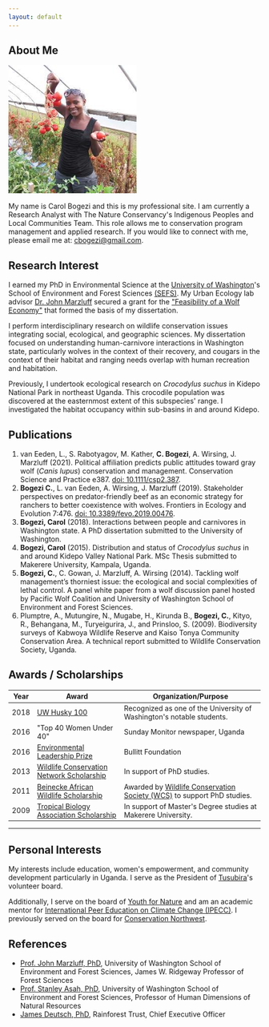 ```yaml
---
layout: default
---
```


## About Me

<img class="profile-picture" src="cb_twitter.jpeg">

My name is Carol Bogezi and this is my professional site. I am currently a Research Analyst with The Nature Conservancy's Indigenous Peoples and Local Communities Team. This role allows me to conservation program management and applied research. If you would like to connect with me, please email me at: [cbogezi@gmail.com](mailto:cbogezi@gmail.com).

## Research Interest
I earned my PhD in Environmental Science at the [University of Washington](http:/www.uw.edu)'s School of Environment and Forest Sciences [(SEFS)](http://www.cfr.washington.edu/). My Urban Ecology lab advisor [Dr. John Marzluff](http://apps.sefs.uw.edu/Public/People/FacultyProfile.aspx?PID=10) secured a grant for the ["Feasibility of a Wolf Economy"](https://reeis.usda.gov/web/crisprojectpages/0232727-feasibility-of-a-wolf-economy-for-washington.html) that formed the basis of my dissertation.

I perform interdisciplinary research on wildlife conservation issues integrating social, ecological, and geographic sciences. My dissertation focused on understanding human-carnivore interactions in Washington state, particularly wolves in the context of their recovery, and cougars in the context of their habitat and ranging needs overlap with human recreation and habitation.

Previously, I undertook ecological research on *Crocodylus suchus* in Kidepo National Park in northeast Uganda. This crocodile population was discovered at the easternmost extent of this subspecies' range. I investigated the habitat occupancy within sub-basins in and around Kidepo.

## Publications

1. van Eeden, L., S. Rabotyagov, M. Kather, **C. Bogezi**, A. Wirsing, J. Marzluff (2021). Political affiliation predicts public attitudes toward gray wolf (*Canis lupus*) conservation and management. Conservation Science and Practice e387. [doi: 10.1111/csp2.387](https://doi.org/10.1111/csp2.387).
2. **Bogezi C.**, L. van Eeden, A. Wirsing, J. Marzluff (2019). Stakeholder perspectives on predator-friendly beef as an economic strategy for ranchers to better coexistence with wolves. Frontiers in Ecology and Evolution 7:476. [doi: 10.3389/fevo.2019.00476](https://doi.org/10.3389/fevo.2019.00476).
3. **Bogezi, Carol** (2018). Interactions between people and carnivores in Washington state. A PhD dissertation submitted to the University of Washington.
4. **Bogezi, Carol** (2015). Distribution and status of *Crocodylus suchus* in and around Kidepo Valley National Park. MSc Thesis submitted to Makerere University, Kampala, Uganda.
5. **Bogezi, C.**, C. Gowan, J. Marzluff, A. Wirsing (2014). Tackling wolf management’s thorniest issue: the ecological and social complexities of lethal control. A panel white paper from a wolf discussion panel hosted by Pacific Wolf Coalition and University of Washington School of Environment and Forest Sciences.
6. Plumptre, A., Mutungire, N., Mugabe, H., Kirunda B., **Bogezi, C.**, Kityo, R., Behangana, M., Turyeigurira, J., and Prinsloo, S. (2009). Biodiversity surveys of Kabwoya Wildlife Reserve and Kaiso Tonya Community Conservation Area. A technical report submitted to Wildlife Conservation Society, Uganda.

## Awards / Scholarships

Year | Award | Organization/Purpose
-----|-------|--------
2018 | [UW Husky 100](https://www.washington.edu/husky100/#name=carol-bogezi) | Recognized as one of the University of Washington's notable students.
2016 | "Top 40 Women Under 40" | Sunday Monitor newspaper, Uganda
2016 | [Environmental Leadership Prize](http://www.bullitt.org/programs/environmental-fellowship/) | Bullitt Foundation
2013 | [Wildlife Conservation Network Scholarship](https://wildnet.org/what-we-do/scholarships) | In support of PhD studies.
2011 | [Beinecke African Wildlife Scholarship](http://fdnweb.org/beinecke/scholarships/africa/) | Awarded by [Wildlife Conservation Society (WCS)](https://www.wcs.org) to support PhD studies.
2009 | [Tropical Biology Association Scholarship](http://www.tropical-biology.org/) | In support of Master's Degree studies at Makerere University.

<!-- Here is a horizontal rule -->

---

## Personal Interests
My interests include education, women's empowerment, and community development particularly in Uganda. I serve as the President of [Tusubira](http://www.tusubira.org)'s volunteer board.

Additionally, I serve on the board of [Youth for Nature](https://www.youth4nature.org/board-of-directors) and am an academic mentor for [International Peer Education on Climate Change (IPECC)](https://www.ipecc.org/about). I previously served on the board for [Conservation Northwest](https://www.conservationnw.org).

<!-- > To a great mind, nothing is little -->

## References

* [Prof. John Marzluff, PhD](https://sefs.uw.edu/research/faculty-profile/john-marzluff/), University of Washington School of Environment and Forest Sciences, James W. Ridgeway Professor of Forest Sciences
* [Prof. Stanley Asah, PhD](https://sefs.uw.edu/research/faculty-profile/john-marzluff/), University of Washington School of Environment and Forest Sciences, Professor of Human Dimensions of Natural Resources
* [James Deutsch, PhD](https://www.rainforesttrust.org/rainforest-trust-appoints-james-deutsch-ceo/), Rainforest Trust, Chief Executive Officer
<!-- * John Doe: Associate Professor, Department of Computer Science, Ipsum -->
